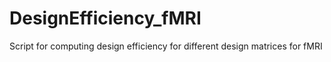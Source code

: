 # DesignEfficiency_fMRI
Script for computing design efficiency for different design matrices for fMRI
